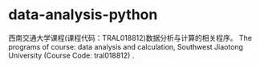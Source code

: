 # data-analysis-python
西南交通大学课程(课程代码：TRAL018812)数据分析与计算的相关程序。 The programs of course: data analysis and calculation, Southwest Jiaotong University (Course Code: tral018812) .
